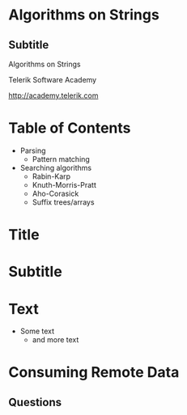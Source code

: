 <!-- section start -->

<!-- atrr: {id: 'title', class: 'slide-title', hasScriptWrapper: true} -->
# Algorithms on Strings
## Subtitle
<div class="signature">
	<p class="signature-course">Algorithms on Strings</p>
	<p class="signature-initiative">Telerik Software Academy</p>
	<a href="http://academy.telerik.com" class="signature-link">http://academy.telerik.com</a>
</div>

<!-- section start -->

<!-- attr: {id: 'table-of-contents'} -->
# Table of Contents
* Parsing
	* Pattern matching
* Searching algorithms
	* Rabin-Karp
	* Knuth-Morris-Pratt
	* Aho-Corasick
	* Suffix trees/arrays

<!-- section start -->

<!-- attr: {class: 'slide-section'} -->
# Title
# Subtitle

# Text
* Some text
	* and more text

<!-- section start -->

<!-- attr: {class: 'slide-questions', id: 'questions'}  -->
# Consuming Remote Data
## Questions
